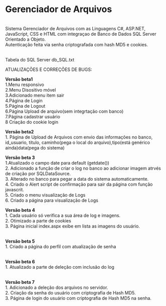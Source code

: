 # Gerenciador de Arquivos

<br/>Sistema Gerenciador de Arquivos com as Linguagens C#, ASP.NET, JavaScript, CSS e HTML com integraçao de Banco de Dados SQL Server Orientado a Objeto.
<br/>Autenticação feita via senha criptografada com hash MD5 e cookies.

<br/> Tabela do SQL Server db_SQL.txt


ATUALIZAÇÕES E CORREÇÕES DE BUGS:

<b>Versão beta1</b>
<br/>1.Menu responsivo
<br/>2.Menu Disositivo móvel
<br/>3.Adicionado menu item sair
<br/>4.Página de Login
<br/>5.Página de Logout
<br/>6.Página Upload de arquivo(sem integrtação com banco)
<br/>7.Página cadastrar usuário
<br/>8 Criação do cookie login

<b>Versão beta2</b>
<br/>1. Página de Upload de Arquivos com envio das informações no banco, id_usuario, titulo, caminho(pega o local do arquivo),tipo(está genérico ainda)data(pega do sistema)

<b>Versão beta 3</b>
<br/>1.Atualizado o campo date para default (getdate())
<br/>2. Adicionado a função de criar o log no banco ao adicionar imagem atrvés de criação por SQLDataSource.
<br/>3. Alterado no banco para pegar a data do sistema automaticamente.
<br/>4. Criado o Alert script de confirmação para sair da página com função javascrit.
<br/>5. Criado o menu  visualização de Logs
<br/>6. Criado a página para visualização de Logs

<b>Versão beta 4</b>
<br/>1. Cada usuário só verifica a sua área de log e imagens.
<br/>2. Otimizado a parte de cookies
<br/>3. Página inicial index.aspx exibe em lista as imagens do usuário.

<br/><b>Versão beta 5</b>
<br/>1. Criado a página do perfil com atualização de senha

<br/><b>Versão beta 6</b>
<br/>1. Atualizado a parte de deleção com inclusão do log

<br/><b>Versão beta 7</b>
<br/>1. Adicionado a deleção dos arquivos no servidor.
<br/>2. Criação da senha do usuário com criptografia de Hash MD5.
<br/>3. Página de login do usuário com criptografia de Hash MD5 na senha.


